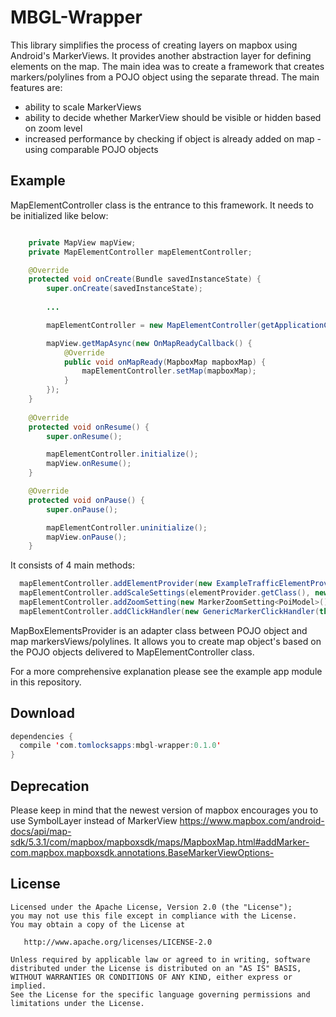 # MBGL-Wrapper
This library simplifies the process of creating layers on mapbox using Android's MarkerViews. It provides another abstraction layer for defining elements on the map. The main idea was to create a framework that creates markers/polylines from a POJO object using the separate thread.
The main features are:
- ability to scale MarkerViews
- ability to decide whether MarkerView should be visible or hidden based on zoom level
- increased performance by checking if object is already added on map - using comparable POJO objects

Example
--------
MapElementController class is the entrance to this framework. It needs to be initialized like below:

```Java

    private MapView mapView;
    private MapElementController mapElementController;

    @Override
    protected void onCreate(Bundle savedInstanceState) {
        super.onCreate(savedInstanceState);
    
        ...

        mapElementController = new MapElementController(getApplicationContext());

        mapView.getMapAsync(new OnMapReadyCallback() {
            @Override
            public void onMapReady(MapboxMap mapboxMap) {
                mapElementController.setMap(mapboxMap);
            }
        });
    }
    
    @Override
    protected void onResume() {
        super.onResume();

        mapElementController.initialize();
        mapView.onResume();
    }

    @Override
    protected void onPause() {
        super.onPause();

        mapElementController.uninitialize();
        mapView.onPause();
    }
```
It consists of 4 main methods:
```Java
  mapElementController.addElementProvider(new ExampleTrafficElementProvider()); // define a new element provider
  mapElementController.addScaleSettings(elementProvider.getClass(), new DefaultElementScalingSetting()); // define a markerview scale settings
  mapElementController.addZoomSetting(new MarkerZoomSetting<PoiModel>()); // define min/max for POJO object
  mapElementController.addClickHandler(new GenericMarkerClickHandler(this)); // add click handler for this type of marker
```

MapBoxElementsProvider is an adapter class between POJO object and map markersViews/polylines. It allows you to create map object's based on the POJO objects delivered to MapElementController class.

For a more comprehensive explanation please see the example app module in this repository.

Download
--------

```Java
dependencies {
  compile 'com.tomlocksapps:mbgl-wrapper:0.1.0'
}
```

Deprecation
--------
Please keep in mind that the newest version of mapbox encourages you to use SymbolLayer instead of MarkerView
https://www.mapbox.com/android-docs/api/map-sdk/5.3.1/com/mapbox/mapboxsdk/maps/MapboxMap.html#addMarker-com.mapbox.mapboxsdk.annotations.BaseMarkerViewOptions-


License
-------
    Licensed under the Apache License, Version 2.0 (the "License");
    you may not use this file except in compliance with the License.
    You may obtain a copy of the License at

       http://www.apache.org/licenses/LICENSE-2.0

    Unless required by applicable law or agreed to in writing, software
    distributed under the License is distributed on an "AS IS" BASIS,
    WITHOUT WARRANTIES OR CONDITIONS OF ANY KIND, either express or implied.
    See the License for the specific language governing permissions and
    limitations under the License.

